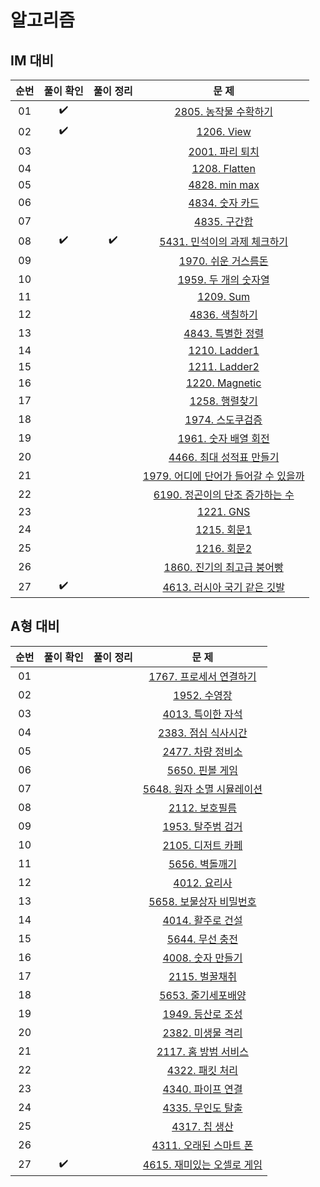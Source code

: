 # 알고리즘

## IM 대비
|          순번          |        풀이 확인         |         풀이 정리         |         문  제         |   
| :-----: | :-----: | :-----: | :-----: |
| 01 |  :heavy_check_mark:  |  | <a href="https://swexpertacademy.com/main/code/problem/problemDetail.do?contestProbId=AV7GLXqKAWYDFAXB" target="_blank">2805. 농작물 수확하기</a> | 
| 02 |  :heavy_check_mark:  |  | [1206. View](https://swexpertacademy.com/main/code/problem/problemDetail.do?contestProbId=AV134DPqAA8CFAYh) | 
| 03 |    |  | [2001. 파리 퇴치](https://swexpertacademy.com/main/code/problem/problemDetail.do?contestProbId=AV5PzOCKAigDFAUq) | 
| 04 |    |  | [1208. Flatten](https://swexpertacademy.com/main/code/problem/problemDetail.do?contestProbId=AV139KOaABgCFAYh) | 
| 05 |    |  | [4828. min max](https://swexpertacademy.com/main/learn/course/lectureProblemViewer.do) | 
| 06 |    |  | [4834. 숫자 카드](https://swexpertacademy.com/main/learn/course/lectureProblemViewer.do) | 
| 07 |    |  | [4835. 구간합](https://swexpertacademy.com/main/learn/course/lectureProblemViewer.do) | 
| 08 | :heavy_check_mark:   | :heavy_check_mark: | [5431. 민석이의 과제 체크하기](https://swexpertacademy.com/main/code/problem/problemDetail.do?contestProbId=AWVl3rWKDBYDFAXm) | 
| 09 |    |  | [1970. 쉬운 거스름돈](https://swexpertacademy.com/main/code/problem/problemDetail.do?contestProbId=AV5PsIl6AXIDFAUq) | 
| 10 |    |  | [1959. 두 개의 숫자열](https://swexpertacademy.com/main/code/problem/problemDetail.do?contestProbId=AV5PpoFaAS4DFAUq) | 
| 11 |    |  | [1209. Sum](https://swexpertacademy.com/main/code/problem/problemDetail.do?contestProbId=AV13_BWKACUCFAYh) | 
| 12 |    |  | [4836. 색칠하기](https://swexpertacademy.com/main/learn/course/lectureProblemViewer.do) |
| 13 |    |  | [4843. 특별한 정렬](https://swexpertacademy.com/main/learn/course/lectureProblemViewer.do) | 
| 14 |    |  | [1210. Ladder1](https://swexpertacademy.com/main/code/problem/problemDetail.do?contestProbId=AV14ABYKADACFAYh) |
| 15 |    |  | [1211. Ladder2](https://swexpertacademy.com/main/code/problem/problemDetail.do?contestProbId=AV14BgD6AEECFAYh) | 
| 16 |    |  | [1220. Magnetic](https://swexpertacademy.com/main/code/problem/problemDetail.do?contestProbId=AV14hwZqABsCFAYD) |
| 17 |    |  | [1258. 행렬찾기](https://swexpertacademy.com/main/code/problem/problemDetail.do?contestProbId=AV18LoAqItcCFAZN) |
| 18 |    |  | [1974. 스도쿠검증](https://swexpertacademy.com/main/code/problem/problemDetail.do?contestProbId=AV5Psz16AYEDFAUq) |
| 19 |    |  | [1961. 숫자 배열 회전](https://swexpertacademy.com/main/code/problem/problemDetail.do?contestProbId=AV5Pq-OKAVYDFAUq) | 
| 20 |    |  | [4466. 최대 성적표 만들기](https://swexpertacademy.com/main/code/problem/problemDetail.do?contestProbId=AWOUfCJ6qVMDFAWg) |
| 21 |    |  | [1979. 어디에 단어가 들어갈 수 있을까](https://swexpertacademy.com/main/code/problem/problemDetail.do?contestProbId=AV5PuPq6AaQDFAUq) | 
| 22 |    |  | [6190. 정곤이의 단조 증가하는 수](https://swexpertacademy.com/main/code/problem/problemDetail.do?contestProbId=AWcPjEuKAFgDFAU4) | 
| 23 |    |  | [1221. GNS](https://swexpertacademy.com/main/code/problem/problemDetail.do?contestProbId=AV14jJh6ACYCFAYD) |
| 24 |    |  | [1215. 회문1](https://swexpertacademy.com/main/code/problem/problemDetail.do?contestProbId=AV14QpAaAAwCFAYi) |
| 25 |    |  | [1216. 회문2](https://swexpertacademy.com/main/searchAll/search.do?keyword=1216) |
| 26 |    |  | [1860. 진기의 최고급 붕어빵](https://swexpertacademy.com/main/code/problem/problemDetail.do?contestProbId=AV5LsaaqDzYDFAXc) |
| 27 |  :heavy_check_mark:  |  | [4613. 러시아 국기 같은 깃발](https://swexpertacademy.com/main/code/problem/problemDetail.do?contestProbId=AWQl9TIK8qoDFAXj) |


## A형 대비
|          순번          |        풀이 확인         |         풀이 정리         |         문  제         |   
| :-----: | :-----: | :-----: | :-----: |
| 01 |    |  | [1767. 프로세서 연결하기](https://bit.ly/3oF4iz7) | 
| 02 |    |  | [1952. 수영장](https://bit.ly/3JgUKC5) | 
| 03 |    |  | [4013. 특이한 자석](https://bit.ly/3oC2YNt) |
| 04 |    |  | [2383. 점심 식사시간](https://bit.ly/3GBb9Q5) |
| 05 |    |  | [2477. 차량 정비소](https://bit.ly/3rF89ho) |
| 06 |    |  | [5650. 핀볼 게임](https://bit.ly/3gCJ3t7) |
| 07 |    |  | [5648. 원자 소멸 시뮬레이션](https://bit.ly/3rG89xS) |
| 08 |    |  | [2112. 보호필름](https://bit.ly/3HB8Xtc) |
| 09 |    |  | [1953. 탈주범 검거](https://bit.ly/3GF70dV) |
| 10 |    |  | [2105. 디저트 카페](https://bit.ly/3JdU7cw) |
| 11 |    |  | [5656. 벽돌깨기](https://bit.ly/339tQg6) |
| 12 |    |  | [4012. 요리사](https://bit.ly/362G8bk) |
| 13 |    |  | [5658. 보물상자 비밀번호](https://bit.ly/3syL4MN) |
| 14 |    |  | [4014. 활주로 건설](https://bit.ly/3rDleYq) |
| 15 |    |  | [5644. 무선 충전](https://bit.ly/3rELPog) |
| 16 |    |  | [4008. 숫자 만들기](https://bit.ly/3uEsu8D) |
| 17 |    |  | [2115. 벌꿀채취](https://bit.ly/3sw6A4t) |
| 18 |    |  | [5653. 줄기세포배양](https://bit.ly/3LpYDqo) |
| 19 |    |  | [1949. 등산로 조성](https://bit.ly/35Wj4L7) |
| 20 |    |  | [2382. 미생물 격리](https://bit.ly/3GCClOr) |
| 21 |    |  | [2117. 홈 방범 서비스](https://bit.ly/3MM28Iv) |
| 22 |    |  | [4322. 패킷 처리](https://bit.ly/3Kp8xHA) |
| 23 |    |  | [4340. 파이프 연결]() |
| 24 |    |  | [4335. 무인도 탈출]() |
| 25 |    |  | [4317. 칩 생산]() |
| 26 |    |  | [4311. 오래된 스마트 폰]() |
| 27 |  :heavy_check_mark:  |  | [4615. 재미있는 오셀로 게임](https://swexpertacademy.com/main/code/problem/problemDetail.do?contestProbId=AWQmA4uK8ygDFAXj) |
